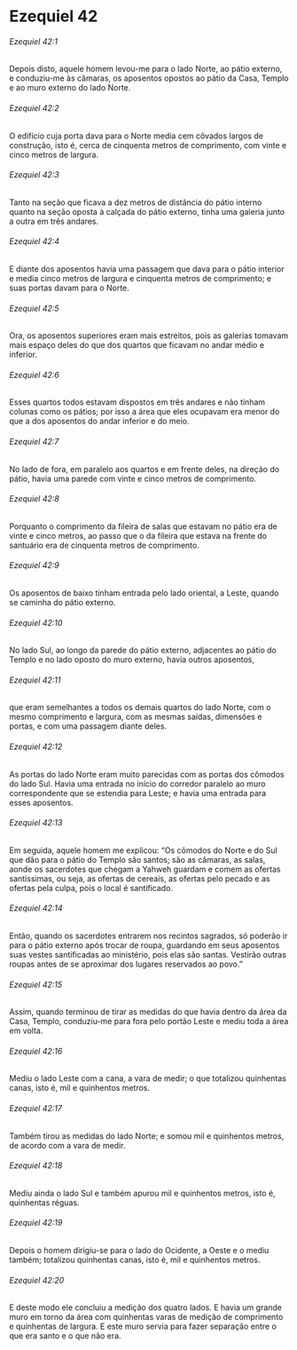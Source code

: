 # Ezequiel 42

###### Ezequiel 42:1

Depois disto, aquele homem levou-me para o lado Norte, ao pátio externo, e conduziu-me às câmaras, os aposentos opostos ao pátio da Casa, Templo e ao muro externo do lado Norte.

###### Ezequiel 42:2

O edifício cuja porta dava para o Norte media cem côvados largos de construção, isto é, cerca de cinquenta metros de comprimento, com vinte e cinco metros de largura.

###### Ezequiel 42:3

Tanto na seção que ficava a dez metros de distância do pátio interno quanto na seção oposta à calçada do pátio externo, tinha uma galeria junto a outra em três andares.

###### Ezequiel 42:4

E diante dos aposentos havia uma passagem que dava para o pátio interior e media cinco metros de largura e cinquenta metros de comprimento; e suas portas davam para o Norte.

###### Ezequiel 42:5

Ora, os aposentos superiores eram mais estreitos, pois as galerias tomavam mais espaço deles do que dos quartos que ficavam no andar médio e inferior.

###### Ezequiel 42:6

Esses quartos todos estavam dispostos em três andares e não tinham colunas como os pátios; por isso a área que eles ocupavam era menor do que a dos aposentos do andar inferior e do meio.

###### Ezequiel 42:7

No lado de fora, em paralelo aos quartos e em frente deles, na direção do pátio, havia uma parede com vinte e cinco metros de comprimento.

###### Ezequiel 42:8

Porquanto o comprimento da fileira de salas que estavam no pátio era de vinte e cinco metros, ao passo que o da fileira que estava na frente do santuário era de cinquenta metros de comprimento.

###### Ezequiel 42:9

Os aposentos de baixo tinham entrada pelo lado oriental, a Leste, quando se caminha do pátio externo.

###### Ezequiel 42:10

No lado Sul, ao longo da parede do pátio externo, adjacentes ao pátio do Templo e no lado oposto do muro externo, havia outros aposentos,

###### Ezequiel 42:11

que eram semelhantes a todos os demais quartos do lado Norte, com o mesmo comprimento e largura, com as mesmas saídas, dimensões e portas, e com uma passagem diante deles.

###### Ezequiel 42:12

As portas do lado Norte eram muito parecidas com as portas dos cômodos do lado Sul. Havia uma entrada no início do corredor paralelo ao muro correspondente que se estendia para Leste; e havia uma entrada para esses aposentos.

###### Ezequiel 42:13

Em seguida, aquele homem me explicou: “Os cômodos do Norte e do Sul que dão para o pátio do Templo são santos; são as câmaras, as salas, aonde os sacerdotes que chegam a Yahweh guardam e comem as ofertas santíssimas, ou seja, as ofertas de cereais, as ofertas pelo pecado e as ofertas pela culpa, pois o local é santificado.

###### Ezequiel 42:14

Então, quando os sacerdotes entrarem nos recintos sagrados, só poderão ir para o pátio externo após trocar de roupa, guardando em seus aposentos suas vestes santificadas ao ministério, pois elas são santas. Vestirão outras roupas antes de se aproximar dos lugares reservados ao povo.”

###### Ezequiel 42:15

Assim, quando terminou de tirar as medidas do que havia dentro da área da Casa, Templo, conduziu-me para fora pelo portão Leste e mediu toda a área em volta.

###### Ezequiel 42:16

Mediu o lado Leste com a cana, a vara de medir; o que totalizou quinhentas canas, isto é, mil e quinhentos metros.

###### Ezequiel 42:17

Também tirou as medidas do lado Norte; e somou mil e quinhentos metros, de acordo com a vara de medir.

###### Ezequiel 42:18

Mediu ainda o lado Sul e também apurou mil e quinhentos metros, isto é, quinhentas réguas.

###### Ezequiel 42:19

Depois o homem dirigiu-se para o lado do Ocidente, a Oeste e o mediu também; totalizou quinhentas canas, isto é, mil e quinhentos metros.

###### Ezequiel 42:20

E deste modo ele concluiu a medição dos quatro lados. E havia um grande muro em torno da área com quinhentas varas de medição de comprimento e quinhentas de largura. E este muro servia para fazer separação entre o que era santo e o que não era.

